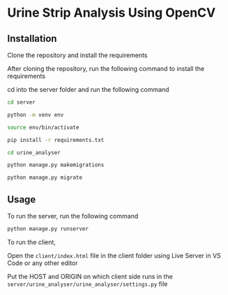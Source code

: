 # Urine Strip Analysis Using OpenCV

## Installation

Clone the repository and install the requirements

After cloning the repository, run the following command to install the requirements

cd into the server folder and run the following command

```bash
cd server
```

```bash
python -m venv env
```

```bash
source env/bin/activate
```

```bash
pip install -r requirements.txt
```


```bash
cd urine_analyser
```

```bash
python manage.py makemigrations
```

```bash
python manage.py migrate
```


## Usage

To run the server, run the following command

```bash
python manage.py runserver
```

To run the client, 

Open the `client/index.html` file in the client folder using Live Server in VS Code or any other editor


Put the HOST and  ORIGIN on which client side runs in the `server/urine_analyser/urine_analyser/settings.py` file